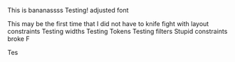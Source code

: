 This is bananassss
Testing!
adjusted font

This may be the first 
time that I did not have to knife fight with layout constraints
Testing widths
Testing Tokens
Testing filters
Stupid constraints broke
F


Tes

